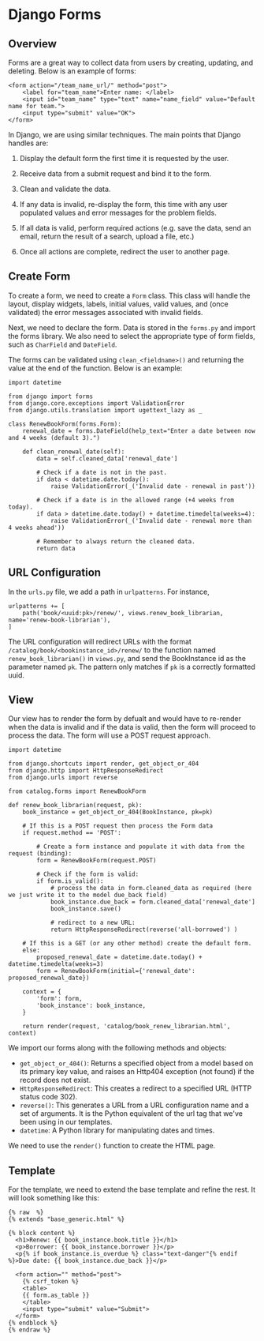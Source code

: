 # Django Forms

## Overview

Forms are a great way to collect data from users by creating, updating, and deleting. Below is an example of forms:

```
<form action="/team_name_url/" method="post">
    <label for="team_name">Enter name: </label>
    <input id="team_name" type="text" name="name_field" value="Default name for team.">
    <input type="submit" value="OK">
</form>
```

In Django, we are using similar techniques. The main points that Django handles are:

1. Display the default form the first time it is requested by the user.

2. Receive data from a submit request and bind it to the form.

3. Clean and validate the data.

4. If any data is invalid, re-display the form, this time with any user populated values and error messages for the problem fields.

5. If all data is valid, perform required actions (e.g. save the data, send an email, return the result of a search, upload a file, etc.)

6. Once all actions are complete, redirect the user to another page.

## Create Form 

To create a form, we need to create a `Form` class. This class will handle the layout, display widgets, labels, initial values, valid values, and (once validated) the error messages associated with invalid fields.

Next, we need to declare the form. Data is stored in the `forms.py` and import the forms library. We also need to select the appropriate type of form fields, such as `CharField` and `DateField`.

The forms can be validated using `clean_<fieldname>()` and returning the value at the end of the function. Below is an example:

```
import datetime

from django import forms
from django.core.exceptions import ValidationError
from django.utils.translation import ugettext_lazy as _

class RenewBookForm(forms.Form):
    renewal_date = forms.DateField(help_text="Enter a date between now and 4 weeks (default 3).")

    def clean_renewal_date(self):
        data = self.cleaned_data['renewal_date']

        # Check if a date is not in the past.
        if data < datetime.date.today():
            raise ValidationError(_('Invalid date - renewal in past'))

        # Check if a date is in the allowed range (+4 weeks from today).
        if data > datetime.date.today() + datetime.timedelta(weeks=4):
            raise ValidationError(_('Invalid date - renewal more than 4 weeks ahead'))

        # Remember to always return the cleaned data.
        return data
```

## URL Configuration 

In the `urls.py` file, we add a path in `urlpatterns`. For instance, 

```
urlpatterns += [
    path('book/<uuid:pk>/renew/', views.renew_book_librarian, name='renew-book-librarian'),
]
```

The URL configuration will redirect URLs with the format `/catalog/book/<bookinstance_id>/renew/` to the function named `renew_book_librarian()` in `views.py`, and send the BookInstance id as the parameter named `pk`. The pattern only matches if `pk` is a correctly formatted uuid.

## View

Our view has to render the form by defualt and would have to re-render when the data is invalid and if the data is valid, then the form will proceed to process the data. The form will use a POST request approach. 

```
import datetime

from django.shortcuts import render, get_object_or_404
from django.http import HttpResponseRedirect
from django.urls import reverse

from catalog.forms import RenewBookForm

def renew_book_librarian(request, pk):
    book_instance = get_object_or_404(BookInstance, pk=pk)

    # If this is a POST request then process the Form data
    if request.method == 'POST':

        # Create a form instance and populate it with data from the request (binding):
        form = RenewBookForm(request.POST)

        # Check if the form is valid:
        if form.is_valid():
            # process the data in form.cleaned_data as required (here we just write it to the model due_back field)
            book_instance.due_back = form.cleaned_data['renewal_date']
            book_instance.save()

            # redirect to a new URL:
            return HttpResponseRedirect(reverse('all-borrowed') )

    # If this is a GET (or any other method) create the default form.
    else:
        proposed_renewal_date = datetime.date.today() + datetime.timedelta(weeks=3)
        form = RenewBookForm(initial={'renewal_date': proposed_renewal_date})

    context = {
        'form': form,
        'book_instance': book_instance,
    }

    return render(request, 'catalog/book_renew_librarian.html', context)
```

We import our forms along with the following methods and objects:

- `get_object_or_404()`: Returns a specified object from a model based on its primary key value, and raises an Http404 exception (not found) if the record does not exist.
- `HttpResponseRedirect`: This creates a redirect to a specified URL (HTTP status code 302).
- `reverse()`: This generates a URL from a URL configuration name and a set of arguments. It is the Python equivalent of the url tag that we've been using in our templates.
- `datetime`: A Python library for manipulating dates and times.

We need to use the `render()` function to create the HTML page. 

## Template 

For the template, we need to extend the base template and refine the rest. It will look something like this:




```
{% raw  %}
{% extends "base_generic.html" %}

{% block content %}
  <h1>Renew: {{ book_instance.book.title }}</h1>
  <p>Borrower: {{ book_instance.borrower }}</p>
  <p{% if book_instance.is_overdue %} class="text-danger"{% endif %}>Due date: {{ book_instance.due_back }}</p>

  <form action="" method="post">
    {% csrf_token %}
    <table>
    {{ form.as_table }}
    </table>
    <input type="submit" value="Submit">
  </form>
{% endblock %}
{% endraw %}
```
